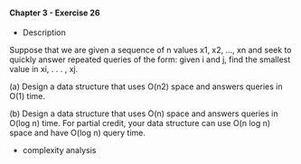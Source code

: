 #### Chapter 3 - Exercise 26
* Description

Suppose that we are given a sequence of n values x1, x2, ..., xn and seek to
quickly answer repeated queries of the form: given i and j, find the smallest
value in xi, . . . , xj.

(a) Design a data structure that uses O(n2) space and answers queries in O(1)
time.

(b) Design a data structure that uses O(n) space and answers queries in
O(log n) time. For partial credit, your data structure can use O(n log n)
space and have O(log n) query time.

* complexity analysis



